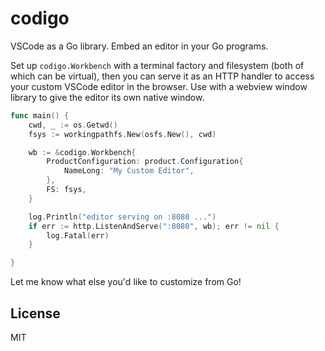 # codigo

VSCode as a Go library. Embed an editor in your Go programs.

Set up `codigo.Workbench` with a terminal factory and filesystem (both of which can be virtual), then you can serve it as an HTTP handler to access your custom VSCode editor in the browser. Use with a webview window library to give the editor its own native window.

```go
func main() {
	cwd, _ := os.Getwd()
	fsys := workingpathfs.New(osfs.New(), cwd)

	wb := &codigo.Workbench{
		ProductConfiguration: product.Configuration{
			NameLong: "My Custom Editor",
		},
		FS: fsys,
	}

	log.Println("editor serving on :8080 ...")
	if err := http.ListenAndServe(":8080", wb); err != nil {
		log.Fatal(err)
	}

}

```

Let me know what else you'd like to customize from Go!

## License

MIT

